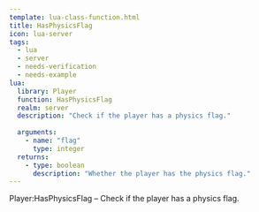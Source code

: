 ```yaml
---
template: lua-class-function.html
title: HasPhysicsFlag
icon: lua-server
tags:
  - lua
  - server
  - needs-verification
  - needs-example
lua:
  library: Player
  function: HasPhysicsFlag
  realm: server
  description: "Check if the player has a physics flag."
  
  arguments:
    - name: "flag"
      type: integer
  returns:
    - type: boolean
      description: "Whether the player has the physics flag."
---
```


<div class="lua__search__keywords">
Player:HasPhysicsFlag &#x2013; Check if the player has a physics flag.
</div>
